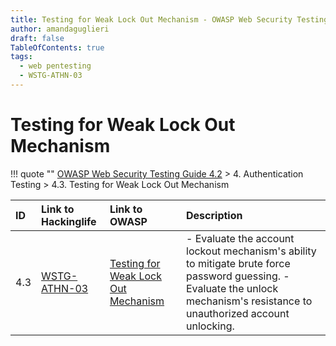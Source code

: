 ```yaml
---
title: Testing for Weak Lock Out Mechanism - OWASP Web Security Testing Guide 
author: amandaguglieri
draft: false
TableOfContents: true
tags:
  - web pentesting
  - WSTG-ATHN-03
---
```




# Testing for Weak Lock Out Mechanism

!!! quote ""
	[OWASP Web Security Testing Guide 4.2](index.md) > 4. Authentication Testing > 4.3. Testing for Weak Lock Out Mechanism

|ID|Link to Hackinglife|Link to OWASP|Description|
|:---|:---|:---|:---|
|4.3|[WSTG-ATHN-03](WSTG-ATHN-03.md)|[Testing for Weak Lock Out Mechanism](https://owasp.org/www-project-web-security-testing-guide/latest/4-Web_Application_Security_Testing/04-Authentication_Testing/03-Testing_for_Weak_Lock_Out_Mechanism)|- Evaluate the account lockout mechanism's ability to mitigate brute force password guessing.  - Evaluate the unlock mechanism's resistance to unauthorized account unlocking.|




